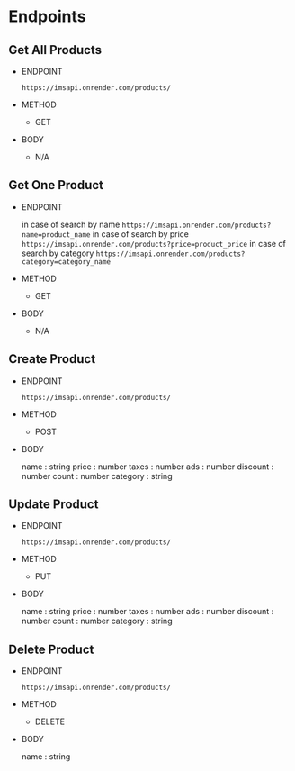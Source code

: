 # Endpoints

## Get All Products

- ENDPOINT

    `https://imsapi.onrender.com/products/`

- METHOD

    - GET

- BODY

    - N/A
## Get One Product

- ENDPOINT

    in case of search by name
    `https://imsapi.onrender.com/products?name=product_name`
    in case of search by price
    `https://imsapi.onrender.com/products?price=product_price`
    in case of search by category
    `https://imsapi.onrender.com/products?category=category_name`

- METHOD

    - GET

- BODY

    - N/A

## Create Product

- ENDPOINT

    `https://imsapi.onrender.com/products/`

- METHOD

    - POST

- BODY

    
    name : string
    price : number
    taxes : number
    ads : number
    discount : number
    count : number
    category : string 
    

## Update Product

- ENDPOINT

    `https://imsapi.onrender.com/products/`

- METHOD

    - PUT

- BODY

    name : string
    price : number
    taxes : number
    ads : number
    discount : number
    count : number
    category : string 

## Delete Product

- ENDPOINT

    `https://imsapi.onrender.com/products/`

- METHOD

    - DELETE

- BODY

    name : string
